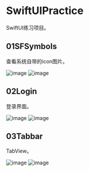 # SwiftUIPractice
SwiftUI练习项目。

## 01SFSymbols
查看系统自带的icon图片。

![image](https://github.com/flywo/SwiftUIPractice/blob/master/01SFSymbols/1.png)
![image](https://github.com/flywo/SwiftUIPractice/blob/master/01SFSymbols/2.png)

## 02Login
登录界面。

![image](https://github.com/flywo/SwiftUIPractice/blob/master/02Login/1.png)
![image](https://github.com/flywo/SwiftUIPractice/blob/master/02Login/2.png)

## 03Tabbar
TabView。

![image](https://github.com/flywo/SwiftUIPractice/blob/master/03Tabbar/1.png)
![image](https://github.com/flywo/SwiftUIPractice/blob/master/03Tabbar/2.png)
